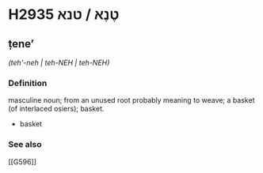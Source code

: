 # H2935 טֶנֶא / טנא

## ṭeneʼ

_(teh'-neh | teh-NEH | teh-NEH)_

### Definition

masculine noun; from an unused root probably meaning to weave; a basket (of interlaced osiers); basket.

- basket
### See also

[[G596]]

